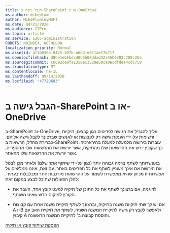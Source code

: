 ```yaml
---
title: הגבל גישה ב-SharePoint או ב-OneDrive
ms.author: mikeplum
author: MikePlumleyMSFT
ms.date: 04/21/2020
ms.audience: ITPro
ms.topic: article
ms.service: o365-administration
ROBOTS: NOINDEX, NOFOLLOW
localization_priority: Normal
ms.assetid: af1b936b-0475-497b-a6d3-e671aef7b717
ms.openlocfilehash: d8be1eb5bdcd0b5b08ddad32a45b6282c788c26a
ms.sourcegitcommit: c6692ce0fa1358ec3529e59ca0ecdfdea4cdc759
ms.translationtype: MT
ms.contentlocale: he-IL
ms.lasthandoff: 09/14/2020
ms.locfileid: "47720683"
---
```

# <a name="restrict-access-in-sharepoint-or-onedrive"></a>הגבל גישה ב-SharePoint או ב-OneDrive

ב-SharePoint וב-OneDrive, עליך להגביל את הגישה לפריטים כגון קבצים, תיקיות ורשימות על-ידי הענקת גישה רק לקבוצות או לאנשים שברצונך לקבל גישה אליהם. כברירת מחדל, הרשאות ב-SharePoint עוברות בירושה מלמעלה למעלה בהירארכיה. כך שקובץ יירש את ההרשאות שלו מהתיקיה, אשר יורשת את ההרשאות שלו מהספריה, אשר יורשת את ההרשאות שלו מהאתר.
  
באפשרותך לשתף ברמה גבוהה יותר (כגון על-ידי שיתוף אתר שלם) ולאחר מכן לבטל את הירושה אם אינך מעוניין לשתף את כל הפריטים באתר. עם זאת, איננו ממליצים על אפשרות זו מכיוון שהיא מאפשרת לשמור על ההרשאות מורכבות יותר ומבלבלות בעתיד. להלן הפעולות שתוכל לבצע במקום זאת:
  
- לדוגמה, אם ברצונך לשתף את כל התוכן של תיקיה למעט קובץ אחד, העבר את הקובץ למיקום חדש שאינו משותף.
    
- אם יש לך שתי תיקיות משנה בתיקיה, וברצונך לשתף תיקיית משנה אחת עם קבוצות A ו-B ולאפשר לקבץ רק גישה לתיקיית המשנה השניה, לשתף את תיקיית האב עם קיבוץ A והוספת קבוצה ב' לתיקיית המשנה הראשונה.
    
[הפסקת שיתוף קובץ או תיקיה ](https://go.microsoft.com/fwlink/?linkid=2008861)
  

